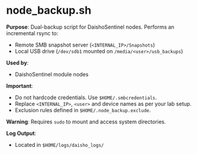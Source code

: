 # node_backup.sh

**Purpose**:
Dual-backup script for DaishoSentinel nodes. Performs an incremental rsync to:
- Remote SMB snapshot server (`<INTERNAL_IP>/Snapshots`)
- Local USB drive (`/dev/sdb1` mounted on `/media/<user>/usb_backups`)

**Used by**:
- DaishoSentinel module nodes

**Important**:
- Do not hardcode credentials. Use `$HOME/.smbcredentials`.
- Replace `<INTERNAL_IP>`, `<user>` and device names as per your lab setup.
- Exclusion rules defined in `$HOME/.node_backup.exclude`.

**Warning**:
Requires `sudo` to mount and access system directories.

**Log Output**:
- Located in `$HOME/logs/daisho_logs/`
